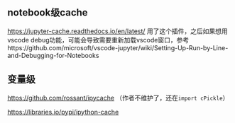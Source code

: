 ## notebook级cache
https://jupyter-cache.readthedocs.io/en/latest/
用了这个插件，之后如果想用vscode debug功能，可能会导致需要重新加载vscode窗口，参考https://github.com/microsoft/vscode-jupyter/wiki/Setting-Up-Run-by-Line-and-Debugging-for-Notebooks

## 变量级
https://github.com/rossant/ipycache
（作者不维护了，还在`import cPickle`）

https://libraries.io/pypi/ipython-cache
